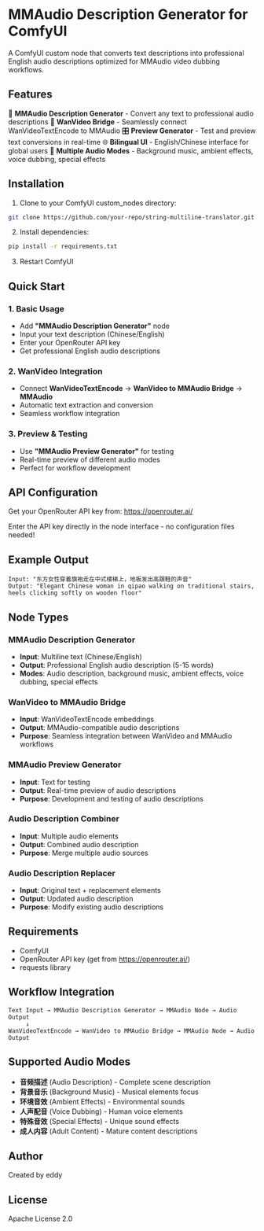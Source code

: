 # MMAudio Description Generator for ComfyUI

A ComfyUI custom node that converts text descriptions into professional English audio descriptions optimized for MMAudio video dubbing workflows.

## Features

🎵 **MMAudio Description Generator** - Convert any text to professional audio descriptions
🔗 **WanVideo Bridge** - Seamlessly connect WanVideoTextEncode to MMAudio
🎛️ **Preview Generator** - Test and preview text conversions in real-time
🌐 **Bilingual UI** - English/Chinese interface for global users
🎯 **Multiple Audio Modes** - Background music, ambient effects, voice dubbing, special effects

## Installation

1. Clone to your ComfyUI custom_nodes directory:
```bash
git clone https://github.com/your-repo/string-multiline-translator.git
```

2. Install dependencies:
```bash
pip install -r requirements.txt
```

3. Restart ComfyUI

## Quick Start

### 1. Basic Usage
- Add **"MMAudio Description Generator"** node
- Input your text description (Chinese/English)
- Enter your OpenRouter API key
- Get professional English audio descriptions

### 2. WanVideo Integration
- Connect **WanVideoTextEncode** → **WanVideo to MMAudio Bridge** → **MMAudio**
- Automatic text extraction and conversion
- Seamless workflow integration

### 3. Preview & Testing
- Use **"MMAudio Preview Generator"** for testing
- Real-time preview of different audio modes
- Perfect for workflow development

## API Configuration

Get your OpenRouter API key from: https://openrouter.ai/

Enter the API key directly in the node interface - no configuration files needed!

## Example Output

```
Input: "东方女性穿着旗袍走在中式楼梯上，地板发出高跟鞋的声音"
Output: "Elegant Chinese woman in qipao walking on traditional stairs, heels clicking softly on wooden floor"
```

## Node Types

### MMAudio Description Generator
- **Input**: Multiline text (Chinese/English)
- **Output**: Professional English audio description (5-15 words)
- **Modes**: Audio description, background music, ambient effects, voice dubbing, special effects

### WanVideo to MMAudio Bridge
- **Input**: WanVideoTextEncode embeddings
- **Output**: MMAudio-compatible audio descriptions
- **Purpose**: Seamless integration between WanVideo and MMAudio workflows

### MMAudio Preview Generator
- **Input**: Text for testing
- **Output**: Real-time preview of audio descriptions
- **Purpose**: Development and testing of audio descriptions

### Audio Description Combiner
- **Input**: Multiple audio elements
- **Output**: Combined audio description
- **Purpose**: Merge multiple audio sources

### Audio Description Replacer
- **Input**: Original text + replacement elements
- **Output**: Updated audio description
- **Purpose**: Modify existing audio descriptions

## Requirements

- ComfyUI
- OpenRouter API key (get from https://openrouter.ai/)
- requests library

## Workflow Integration

```
Text Input → MMAudio Description Generator → MMAudio Node → Audio Output
     ↓
WanVideoTextEncode → WanVideo to MMAudio Bridge → MMAudio Node → Audio Output
```

## Supported Audio Modes

- **音频描述** (Audio Description) - Complete scene description
- **背景音乐** (Background Music) - Musical elements focus
- **环境音效** (Ambient Effects) - Environmental sounds
- **人声配音** (Voice Dubbing) - Human voice elements
- **特殊音效** (Special Effects) - Unique sound effects
- **成人内容** (Adult Content) - Mature content descriptions

## Author

Created by eddy

## License

Apache License 2.0
